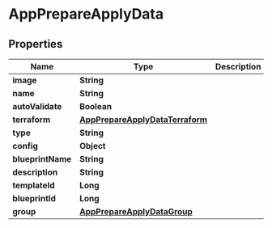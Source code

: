

# AppPrepareApplyData

## Properties

Name | Type | Description | Notes
------------ | ------------- | ------------- | -------------
**image** | **String** |  |  [optional]
**name** | **String** |  |  [optional]
**autoValidate** | **Boolean** |  |  [optional]
**terraform** | [**AppPrepareApplyDataTerraform**](AppPrepareApplyDataTerraform.md) |  |  [optional]
**type** | **String** |  |  [optional]
**config** | **Object** |  |  [optional]
**blueprintName** | **String** |  |  [optional]
**description** | **String** |  |  [optional]
**templateId** | **Long** |  |  [optional]
**blueprintId** | **Long** |  |  [optional]
**group** | [**AppPrepareApplyDataGroup**](AppPrepareApplyDataGroup.md) |  |  [optional]




